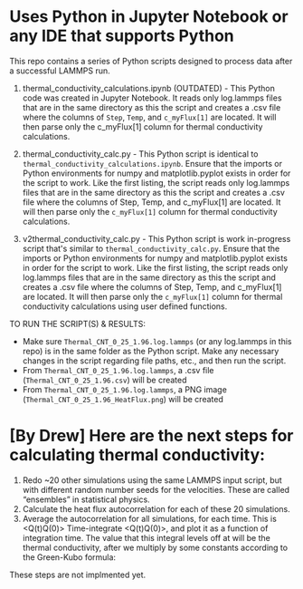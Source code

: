 # Uses Python in Jupyter Notebook or any IDE that supports Python

This repo contains a series of Python scripts designed to process data after a successful LAMMPS run.

  1. thermal_conductivity_calculations.ipynb (OUTDATED) - 
This Python code was created in Jupyter Notebook. It reads only log.lammps files that are in the same directory as this the script and creates a .csv file where the columns of `Step`, `Temp`, and `c_myFlux[1]` are located. It will then parse only the c_myFlux[1] column for thermal conductivity calculations.

  2. thermal_conductivity_calc.py - 
This Python script is identical to `thermal_conductivity_calculations.ipynb`. Ensure that the imports or Python environments for numpy and matplotlib.pyplot exists in order for the script to work. Like the first listing, the script reads only log.lammps files that are in the same directory as this the script and creates a .csv file where the columns of Step, Temp, and c_myFlux[1] are located. It will then parse only the `c_myFlux[1]` column for thermal conductivity calculations.

  3. v2thermal_conductivity_calc.py - 
This Python script is work in-progress script that's similar to `thermal_conductivity_calc.py`. Ensure that the imports or Python environments for numpy and matplotlib.pyplot exists in order for the script to work. Like the first listing, the script reads only log.lammps files that are in the same directory as this the script and creates a .csv file where the columns of Step, Temp, and c_myFlux[1] are located. It will then parse only the `c_myFlux[1]` column for thermal conductivity calculations using user defined functions.

TO RUN THE SCRIPT(S) & RESULTS:
  - Make sure `Thermal_CNT_0_25_1.96.log.lammps` (or any log.lammps in this repo) is in the same folder as the Python script. Make any necessary changes in the script regarding file paths, etc., and then run the script.
  - From `Thermal_CNT_0_25_1.96.log.lammps`, a .csv file (`Thermal_CNT_0_25_1.96.csv`) will be created
  - From `Thermal_CNT_0_25_1.96.log.lammps`, a PNG image (`Thermal_CNT_0_25_1.96_HeatFlux.png`) will be created


# [By Drew] Here are the next steps for calculating thermal conductivity:
1. Redo ~20 other simulations using the same LAMMPS input script, but with different random number seeds for the velocities. These are called “ensembles” in statistical physics.
2. Calculate the heat flux autocorrelation for each of these 20 simulations.
3. Average the autocorrelation for all simulations, for each time. This is <Q(t)Q(0)>
Time-integrate <Q(t)Q(0)>, and plot it as a function of integration time. The value that this integral levels off at will be the thermal conductivity, after we multiply by some constants according to the Green-Kubo formula:

These steps are not implmented yet.
